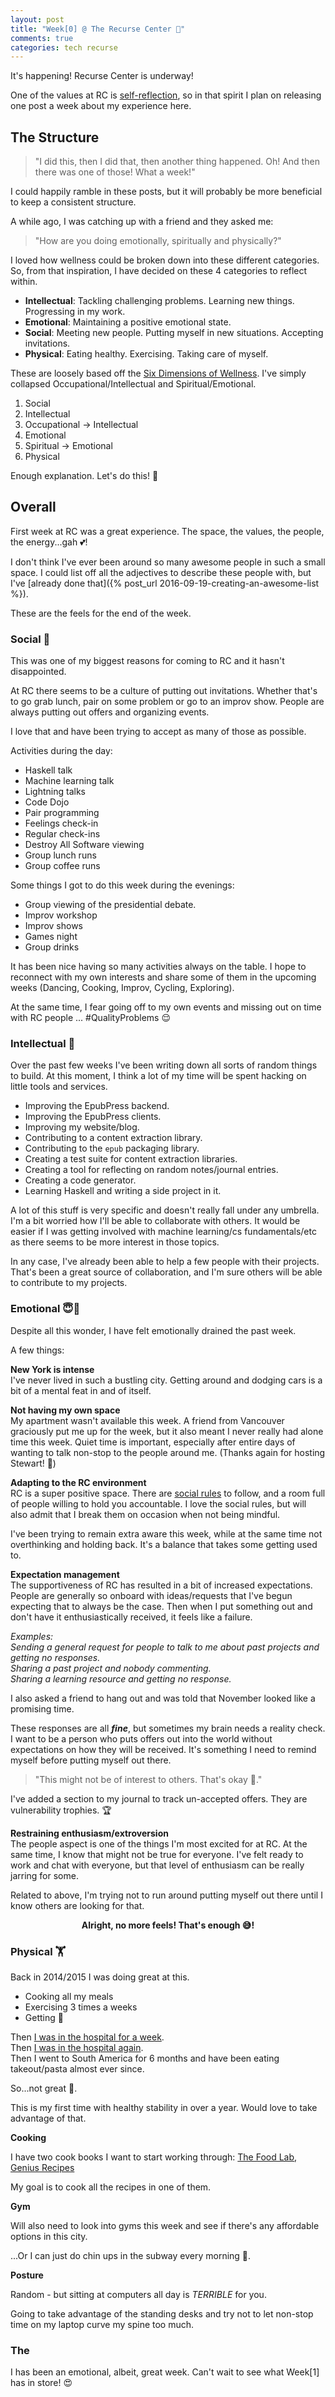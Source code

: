 ```yaml
---
layout: post
title: "Week[0] @ The Recurse Center 🗽"
comments: true
categories: tech recurse
---
```


It's happening! Recurse Center is underway!

One of the values at RC is [self-reflection](https://www.recurse.com/manual#sec-principles), so in that spirit I plan on releasing one post a week about my experience here.

## The Structure

> "I did this, then I did that, then another thing happened. Oh! And then there was one of those! What a week!"

I could happily ramble in these posts, but it will probably be more beneficial to keep a consistent structure.

A while ago, I was catching up with a friend and they asked me:

> "How are you doing emotionally, spiritually and physically?"

I loved how wellness could be broken down into these different categories. So, from that inspiration, I have decided on these 4 categories to reflect within.

- **Intellectual**: Tackling challenging problems. Learning new things. Progressing in my work.
- **Emotional**: Maintaining a positive emotional state.
- **Social**: Meeting new people. Putting myself in new situations. Accepting invitations.
- **Physical**: Eating healthy. Exercising. Taking care of myself.

These are loosely based off the [Six Dimensions of Wellness](http://students.umw.edu/wellness/wellness-resource-center/6-dimensions-of-wellness/). I've simply collapsed Occupational/Intellectual and Spiritual/Emotional.

1. Social
2. Intellectual
3. Occupational -> Intellectual
4. Emotional
5. Spiritual -> Emotional
6. Physical

Enough explanation. Let's do this! 🎉

## Overall

First week at RC was a great experience. The space, the values, the people, the energy...gah 💕!

I don't think I've ever been around so many awesome people in such a small space. I could list off all the adjectives to describe these people with, but I've [already done that]({% post_url 2016-09-19-creating-an-awesome-list %}).

These are the feels for the end of the week.

### Social 🍻

This was one of my biggest reasons for coming to RC and it hasn't disappointed.

At RC there seems to be a culture of putting out invitations. Whether that's to go grab lunch, pair on some problem or go to an improv show. People are always putting out offers and organizing events.

I love that and have been trying to accept as many of those as possible.

Activities during the day:

- Haskell talk
- Machine learning talk
- Lightning talks
- Code Dojo
- Pair programming
- Feelings check-in
- Regular check-ins
- Destroy All Software viewing
- Group lunch runs
- Group coffee runs

Some things I got to do this week during the evenings:

- Group viewing of the presidential debate.
- Improv workshop
- Improv shows
- Games night
- Group drinks

It has been nice having so many activities always on the table. I hope to reconnect with my own interests and share some of them in the upcoming weeks (Dancing, Cooking, Improv, Cycling, Exploring).

At the same time, I fear going off to my own events and missing out on time with RC people ... #QualityProblems 😌

### Intellectual 🤔

Over the past few weeks I've been writing down all sorts of random things to build. At this moment, I think a lot of my time will be spent hacking on little tools and services.

- Improving the EpubPress backend.
- Improving the EpubPress clients.
- Improving my website/blog.
- Contributing to a content extraction library.
- Contributing to the `epub` packaging library.
- Creating a test suite for content extraction libraries.
- Creating a tool for reflecting on random notes/journal entries.
- Creating a code generator.
- Learning Haskell and writing a side project in it.

A lot of this stuff is very specific and doesn't really fall under any umbrella. I'm a bit worried how I'll be able to collaborate with others. It would be easier if I was getting involved with machine learning/cs fundamentals/etc as there seems to be more interest in those topics.

In any case, I've already been able to help a few people with their projects. That's been a great source of collaboration, and I'm sure others will be able to contribute to my projects.

### Emotional 😇👿

Despite all this wonder, I have felt emotionally drained the past week.

A few things:

**New York is intense**  
I've never lived in such a bustling city. Getting around and dodging cars is a bit of a mental feat in and of itself.

**Not having my own space**  
My apartment wasn't available this week. A friend from Vancouver graciously put me up for the week, but it also meant I never really had alone time this week. Quiet time is important, especially after entire days of wanting to talk non-stop to the people around me. (Thanks again for hosting Stewart! 🙂)

**Adapting to the RC environment**  
RC is a super positive space. There are [social rules](https://www.recurse.com/manual#sub-sec-social-rules) to follow, and a room full of people willing to hold you accountable. I love the social rules, but will also admit that I break them on occasion when not being mindful.

I've been trying to remain extra aware this week, while at the same time not overthinking and holding back. It's a balance that takes some getting used to.

**Expectation management**  
The supportiveness of RC has resulted in a bit of increased expectations. People are generally so onboard with ideas/requests that I've begun expecting that to always be the case. Then when I put something out and don't have it enthusiastically received, it feels like a failure.  

*Examples:*  
*Sending a general request for people to talk to me about past projects and getting no responses.*  
*Sharing a past project and nobody commenting.*  
*Sharing a learning resource and getting no response.*  

I also asked a friend to hang out and was told that November looked like a promising time.  

These responses are all ***fine***, but sometimes my brain needs a reality check. I want to be a person who puts offers out into the world without expectations on how they will be received. It's something I need to remind myself before putting myself out there.

> "This might not be of interest to others. That's okay 🙂."

I've added a section to my journal to track un-accepted offers. They are vulnerability trophies. 🏆

**Restraining enthusiasm/extroversion**  
The people aspect is one of the things I'm most excited for at RC. At the same time, I know that might not be true for everyone. I've felt ready to work and chat with everyone, but that level of enthusiasm can be really jarring for some.

Related to above, I'm trying not to run around putting myself out there until I know others are looking for that.

<p align="center"><strong>Alright, no more feels! That's enough 😅!</strong></p>

### Physical 🏋️

Back in 2014/2015 I was doing great at this.  

- Cooking all my meals  
- Exercising 3 times a weeks  
- Getting 💪  

Then [I was in the hospital for a week](https://twitter.com/haroldtreen/status/574330028365910017).  
Then [I was in the hospital again](https://twitter.com/haroldtreen/status/639620676664455170).  
Then I went to South America for 6 months and have been eating takeout/pasta almost ever since.

So...not great 🤒.

This is my first time with healthy stability in over a year. Would love to take advantage of that.

**Cooking**

I have two cook books I want to start working through: [The Food Lab](https://www.goodreads.com/book/show/24861842-the-food-lab), [Genius Recipes](https://www.goodreads.com/book/show/22716562-food52-genius-recipes)

My goal is to cook all the recipes in one of them.

**Gym**

Will also need to look into gyms this week and see if there's any affordable options in this city.

...Or I can just do chin ups in the subway every morning 🙊.

**Posture**

Random - but sitting at computers all day is *TERRIBLE* for you.

Going to take advantage of the standing desks and try not to let non-stop time on my laptop curve my spine too much.

### The </End>

I has been an emotional, albeit, great week. Can't wait to see what Week[1] has in store! 😍
